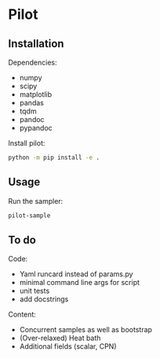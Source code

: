 # Pilot

## Installation

Dependencies:
- numpy
- scipy
- matplotlib
- pandas
- tqdm
- pandoc
- pypandoc

Install pilot:
```bash
python -m pip install -e .
```

## Usage

Run the sampler:
```bash
pilot-sample
```

## To do

Code:
- Yaml runcard instead of params.py
- minimal command line args for script
- unit tests
- add docstrings

Content:
- Concurrent samples as well as bootstrap
- (Over-relaxed) Heat bath
- Additional fields (scalar, CPN)
